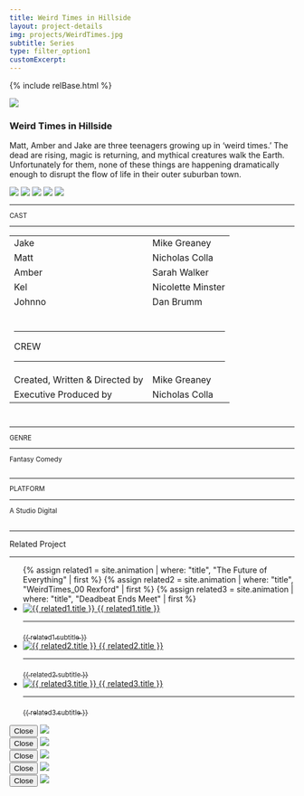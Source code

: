 ```yaml
---
title: Weird Times in Hillside
layout: project-details
img: projects/WeirdTimes.jpg
subtitle: Series
type: filter_option1
customExcerpt:
---
```


{% include relBase.html %}

<div id="heroImage">
        <img src="{{ relBase }}img/gallery/WeirdTimes_001.jpg"></div>
 <section id="details">
    <article><span id="main-detail">
      <h1>Weird Times in Hillside</h1>
      <p>Matt, Amber and Jake are three teenagers growing up in ‘weird times.’ The dead are rising, magic is returning, and mythical creatures walk the Earth. Unfortunately for them, none of these things are happening dramatically enough to disrupt the flow of life in their outer suburban town.</p>
      <div id="gallery">
        <img src="{{ relBase }}img/gallery/WeirdTimes_002.jpg" id="img2" data-hystmodal="#myModal2">
        <img src="{{ relBase }}img/gallery/WeirdTimes_003.jpg" id="img2" data-hystmodal="#myModal3">
        <img src="{{ relBase }}img/gallery/WeirdTimes_004.jpg" id="img2" data-hystmodal="#myModal4">
        <img src="{{ relBase }}img/gallery/WeirdTimes_005.jpg" id="img2" data-hystmodal="#myModal5">
        <img src="{{ relBase }}img/gallery/WeirdTimes_006.jpg" id="img6" data-hystmodal="#myModal6">
      </div>
</span>   <sub>
        <hr>CAST
        <hr>
        <table><tr><td>Jake</td><td>Mike Greaney</td></tr>
        <tr><td>Matt</td><td>Nicholas Colla</td></tr>
        <tr><td>Amber</td><td>Sarah Walker</td></tr>
        <tr><td>Kel</td><td>Nicolette Minster</td></tr>
        <tr><td>Johnno</td><td>Dan Brumm</td></tr>
        <tr><td colspan="2"><br><hr>CREW
          <hr></td></tr><tr><td>Created, Written & Directed by</td><td>Mike Greaney</td></tr><tr><td>
          Executive Produced by </td><td>Nicholas Colla</td></tr></table><br>
        <hr>GENRE
        <hr>
        Fantasy Comedy<br>
        <br>
        <hr>PLATFORM
        <hr>
        A Studio Digital<br><br><!--
        <hr>WATCH
        <hr>
        <a href="https://ltnt.tv/dbem" target="_blank"><img src="{{ relBase }}img/social/youtube.svg" class="youtube"></a>
        <br><br>
        <hr>LINKS
        <hr>
        <a href="https://www.imdb.com/title/tt34748315/" target="_blank"><img src="{{ relBase }}img/social/imdb.svg" class="imdb"></a><a href="https://www.youtube.com/watch?v=eDtyB863J9Q" target="_blank"><img src="{{ relBase }}img/social/youtube.svg" class="youtube"></a>-->
      </sub>
    </article>
    <div id="related">
      <hr>
      Related Project
      <hr>
      <ul>
        {% assign related1 = site.animation | where: "title", "The Future of Everything" | first %}
          {% assign related2 = site.animation | where: "title", "WeirdTimes_00 Rexford" | first %}
          {% assign related3 = site.animation | where: "title", "Deadbeat Ends Meet" | first %}
          <li>
            <a href="{{ related1.url | relative_url }}">
              <img src="{{ relBase }}img/{{ related1.img }}" alt="{{ related1.title }}">
              {{ related1.title }}
              <hr>
              <sub>{{ related1.subtitle }}</sub>
            </a>
          </li>
          <li>
            <a href="{{ related2.url | relative_url }}">
              <img src="{{ relBase }}img/{{ related2.img }}" alt="{{ related2.title }}">
              {{ related2.title }}
              <hr>
              <sub>{{ related2.subtitle }}</sub>
            </a>
          </li>
          <li>
            <a href="{{ related3.url | relative_url }}">
              <img src="{{ relBase }}img/{{ related3.img }}" alt="{{ related3.title }}">
              {{ related3.title }}
              <hr>
              <sub>{{ related3.subtitle }}</sub>
            </a>
          </li>
      </ul>
    </div>
  </section>

<div class="hystmodal" id="myModal2" aria-hidden="true">
    <div class="hystmodal__wrap">
        <div class="hystmodal__window" role="dialog" aria-modal="true">
            <button data-hystclose class="hystmodal__close">Close</button>
            <!-- You modal HTML markup -->
        <img src="{{ relBase }}img/gallery/WeirdTimes_002.jpg" id="img2">
        </div>
    </div>
</div>

<div class="hystmodal" id="myModal3" aria-hidden="true">
    <div class="hystmodal__wrap">
        <div class="hystmodal__window" role="dialog" aria-modal="true">
            <button data-hystclose class="hystmodal__close">Close</button>
            <!-- You modal HTML markup -->
        <img src="{{ relBase }}img/gallery/WeirdTimes_003.jpg" id="img3">
        </div>
    </div>
</div>
<div class="hystmodal" id="myModal4" aria-hidden="true">
    <div class="hystmodal__wrap">
        <div class="hystmodal__window" role="dialog" aria-modal="true">
            <button data-hystclose class="hystmodal__close">Close</button>
            <!-- You modal HTML markup -->
        <img src="{{ relBase }}img/gallery/WeirdTimes_004.jpg" id="img4">
        </div>
    </div>
</div>
<div class="hystmodal" id="myModal5" aria-hidden="true">
    <div class="hystmodal__wrap">
        <div class="hystmodal__window" role="dialog" aria-modal="true">
            <button data-hystclose class="hystmodal__close">Close</button>
            <!-- You modal HTML markup -->
        <img src="{{ relBase }}img/gallery/WeirdTimes_005.jpg" id="img5">
        </div>
    </div>
</div>
<div class="hystmodal" id="myModal6" aria-hidden="true">
    <div class="hystmodal__wrap">
        <div class="hystmodal__window" role="dialog" aria-modal="true">
            <button data-hystclose class="hystmodal__close">Close</button>
            <!-- You modal HTML markup -->
        <img src="{{ relBase }}img/gallery/WeirdTimes_006.jpg" id="img6">
        </div>
    </div>
</div>
  <div id="gradient"></div>

